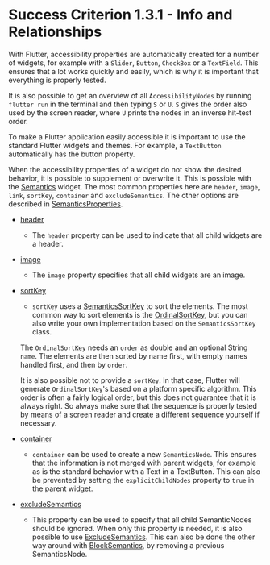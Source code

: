 # Success Criterion 1.3.1 - Info and Relationships

With Flutter, accessibility properties are automatically created for a number of widgets, for example with a `Slider`, `Button`, `CheckBox` or a `TextField`. This ensures that a lot works quickly and easily, which is why it is important that everything is properly tested.

It is also possible to get an overview of all `AccessibilityNodes` by running `flutter run` in the terminal and then typing `S` or `U`. `S` gives the order also used by the screen reader, where `U` prints the nodes in an inverse hit-test order.

To make a Flutter application easily accessible it is important to use the standard Flutter widgets and themes. For example, a `TextButton` automatically has the button property.

When the accessibility properties of a widget do not show the desired behavior, it is possible to supplement or overwrite it. This is possible with the [Semantics](https://api.flutter.dev/flutter/widgets/Semantics-class.html) widget. The most common properties here are `header`, `image`, `link`, `sortKey`, `container` and `excludeSemantics`. The other options are described in [SemanticsProperties](https://api.flutter.dev/flutter/semantics/SemanticsProperties-class.html).

- [header](https://api.flutter.dev/flutter/semantics/SemanticsProperties/header.html)
  - The `header` property can be used to indicate that all child widgets are a header.

- [image](https://api.flutter.dev/flutter/semantics/SemanticsProperties/image.html)
  - The `image` property specifies that all child widgets are an image.

- [sortKey](https://api.flutter.dev/flutter/semantics/SemanticsProperties/sortKey.html)
  - `sortKey`  uses a [SemanticsSortKey](https://api.flutter.dev/flutter/semantics/SemanticsSortKey-class.html) to sort the elements. The most common way to sort elements is the [OrdinalSortKey](https://api.flutter.dev/flutter/semantics/OrdinalSortKey-class.html), but you can also write your own implementation based on the `SemanticsSortKey` class.

  The `OrdinalSortKey` needs an `order` as double and an optional String `name`. The elements are then sorted by name first, with empty names handled first, and then by `order`.

  It is also possible not to provide a `sortKey`. In that case, Flutter will generate `OrdinalSortKey`'s based on a platform specific algorithm. This order is often a fairly logical order, but this does not guarantee that it is always right. So always make sure that the sequence is properly tested by means of a screen reader and create a different sequence yourself if necessary.

- [container](https://api.flutter.dev/flutter/widgets/Semantics/container.html)
  - `container` can be used to create a new `SemanticsNode`. This ensures that the information is not merged with parent widgets, for example as is the standard behavior with a Text in a TextButton. This can also be prevented by setting the `explicitChildNodes` property to `true` in the parent widget.

- [excludeSemantics](https://api.flutter.dev/flutter/widgets/Semantics/excludeSemantics.html)
  - This property can be used to specify that all child SemanticNodes should be ignored. When only this property is needed, it is also possible to use [ExcludeSemantics](https://api.flutter.dev/flutter/widgets/ExcludeSemantics-class.html). This can also be done the other way around with [BlockSemantics](https://api.flutter.dev/flutter/widgets/BlockSemantics-class.html), by removing a previous SemanticsNode.